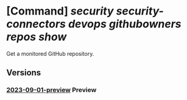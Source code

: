 # [Command] _security security-connectors devops githubowners repos show_

Get a monitored GitHub repository.

## Versions

### [2023-09-01-preview](/Resources/mgmt-plane/L3N1YnNjcmlwdGlvbnMve30vcmVzb3VyY2Vncm91cHMve30vcHJvdmlkZXJzL21pY3Jvc29mdC5zZWN1cml0eS9zZWN1cml0eWNvbm5lY3RvcnMve30vZGV2b3BzL2RlZmF1bHQvZ2l0aHVib3duZXJzL3t9L3JlcG9zL3t9/2023-09-01-preview.xml) **Preview**

<!-- mgmt-plane /subscriptions/{}/resourcegroups/{}/providers/microsoft.security/securityconnectors/{}/devops/default/githubowners/{}/repos/{} 2023-09-01-preview -->
